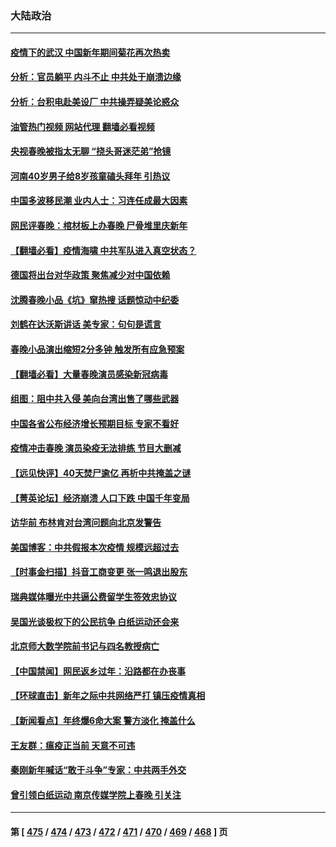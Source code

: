 ### 大陆政治
---
#### [疫情下的武汉 中国新年期间菊花再次热卖](../../pages/ncid277/n13914121.md?01240045) 
#### [分析：官员躺平 内斗不止 中共处于崩溃边缘](../../pages/ncid277/n13914074.md?01240045) 
#### [分析：台积电赴美设厂 中共操弄疑美论惑众](../../pages/ncid277/n13913974.md?01240045) 
#### [油管热门视频 网站代理 翻墙必看视频](http://138.2.39.72:81/youtube.html?epic-marker?01240045)
#### [央视春晚被指太无聊 “挠头哥迷茫弟”抢镜](../../pages/ncid277/n13914073.md?01240045) 
#### [河南40岁男子给8岁孩童磕头拜年 引热议](../../pages/ncid277/n13914041.md?01240045) 
#### [中国多波移民潮 业内人士：习连任成最大因素](../../pages/ncid277/n13913701.md?01240045) 
#### [网民评春晚：棺材板上办春晚 尸骨堆里庆新年](../../pages/ncid277/n13913952.md?01240045) 
#### [【翻墙必看】疫情海啸 中共军队进入真空状态？](../../pages/ncid277/n13913573.md?01240045) 
#### [德国将出台对华政策 聚焦减少对中国依赖](../../pages/ncid277/n13913543.md?01240045) 
#### [沈腾春晚小品《坑》窜热搜 话题惊动中纪委](../../pages/ncid277/n13913535.md?01240045) 
#### [刘鹤在达沃斯讲话 美专家：句句是谎言](../../pages/ncid277/n13912788.md?01240045) 
#### [春晚小品演出缩短2分多钟 触发所有应急预案](../../pages/ncid277/n13913032.md?01240045) 
#### [【翻墙必看】大量春晚演员感染新冠病毒](../../pages/ncid277/n13912849.md?01240045) 
#### [组图：阻中共入侵 美向台湾出售了哪些武器](../../pages/ncid277/n13904268.md?01240045) 
#### [中国各省公布经济增长预期目标  专家不看好](../../pages/ncid277/n13912766.md?01240045) 
#### [疫情冲击春晚 演员染疫无法排练 节目大删减](../../pages/ncid277/n13912765.md?01240045) 
#### [【远见快评】40天焚尸逾亿 再析中共掩盖之谜](../../pages/ncid277/n13912612.md?01240045) 
#### [【菁英论坛】经济崩溃 人口下跌 中国千年变局](../../pages/ncid277/n13912589.md?01240045) 
#### [访华前 布林肯对台湾问题向北京发警告](../../pages/ncid277/n13912607.md?01240045) 
#### [美国博客：中共假报本次疫情 规模远超过去](../../pages/ncid277/n13912604.md?01240045) 
#### [【时事金扫描】抖音工商变更 张一鸣退出股东](../../pages/ncid277/n13912533.md?01240045) 
#### [瑞典媒体曝光中共逼公费留学生签效忠协议](../../pages/ncid277/n13912574.md?01240045) 
#### [吴国光谈极权下的公民抗争 白纸运动还会来](../../pages/ncid277/n13912371.md?01240045) 
#### [北京师大数学院前书记与四名教授病亡](../../pages/ncid277/n13912466.md?01240045) 
#### [【中国禁闻】网民返乡过年：沿路都在办丧事](../../pages/ncid277/n13912043.md?01240045) 
#### [【环球直击】新年之际中共网络严打 镇压疫情真相](../../pages/ncid277/n13912030.md?01240045) 
#### [【新闻看点】年终爆6命大案 警方淡化 掩盖什么](../../pages/ncid277/n13912076.md?01240045) 
#### [王友群：瘟疫正当前 天意不可违](../../pages/ncid277/n13912162.md?01240045) 
#### [秦刚新年喊话“敢于斗争”专家：中共两手外交](../../pages/ncid277/n13911995.md?01240045) 
#### [曾引领白纸运动 南京传媒学院上春晚 引关注](../../pages/ncid277/n13912113.md?01240045) 

---
#### 第 [ [475](./475.md?01240045) / [474](./474.md?01240045) / [473](./473.md?01240045) / [472](./472.md?01240045) / [471](./471.md?01240045) / [470](./470.md?01240045) / [469](./469.md?01240045) / [468](./468.md?01240045) ] 页
